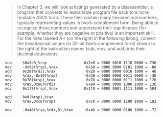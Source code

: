 > In Chapter 3, we will look at listings generated by a disassembler, a program
that converts an executable program file back to a more readable ASCII form.
These files contain many hexadecimal numbers, typically representing values in
two’s-complement form. Being able to recognize these numbers and understand
their significance (for example, whether they are negative or positive) is an
important skill.
For the lines labeled A–I (on the right) in the following listing, convert the
hexadecimal values (in 32-bit two’s-complement form) shown to the right of the
instruction names (sub, mov, and add) into their decimal equivalents:

```
sub		$0x2e0,%rsp                 0x2e0 = 0000 0010 1110 0000 = 736
mov		-0x58(%rsp),%rax            -0x58 = 0000 0000 0101 1000 = -88
add		0x28(%rdi),%rax              0x28 = 0000 0000 0010 1000 =  40
mov		%rax,-0x30(%rsp)            -0x30 = 0000 0000 0011 0000 = -48
mov		0x78(%rsp),%rax              0x78 = 0000 0000 0111 1000 = 120
mov		%rax,0x88(%rdi)              0x88 = 0000 0000 1000 1000 = 136
mov		0x1f8(%rsp),%rax            0x1f8 = 0000 0001 1111 1000 = 504

add		0x8(%rsp),%rax
mov		%rax,0xc0(%rsp)              0xc8 = 0000 0000 1100 1000 = 192

mov		-0x48(%rsp,%rdx,8),%rax     -0x48 = 0000 0000 0100 1000 = -72
```
